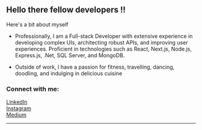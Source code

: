 

<div align="left">
<h2> Hello there fellow developers !!</h2> 
  <p>Here's a bit about myself</p>

- Professionally, I am a Full-stack Developer with extensive experience in developing complex UIs, architecting robust APIs, and improving user experiences. Proficient in technologies such as React, Next.js, Node.js, Express.js, .Net, SQL Server, and MongoDB.

- Outside of work, I have a passion for fitness, travelling, dancing, doodling, and indulging in delicious cuisine

<h3 align="left">Connect with me:</h3>
<p align="left">
<a href="https://linkedin.com/in/utkarshkalra" target="blank">LinkedIn</a><br>
<a href="https://instagram.com/utkarshxkalra" target="blank">Instagram</a><br>
<a href="https://medium.com/@utkarshkalra" target="blank">Medium</a>
</p>
<hr>
</div>



